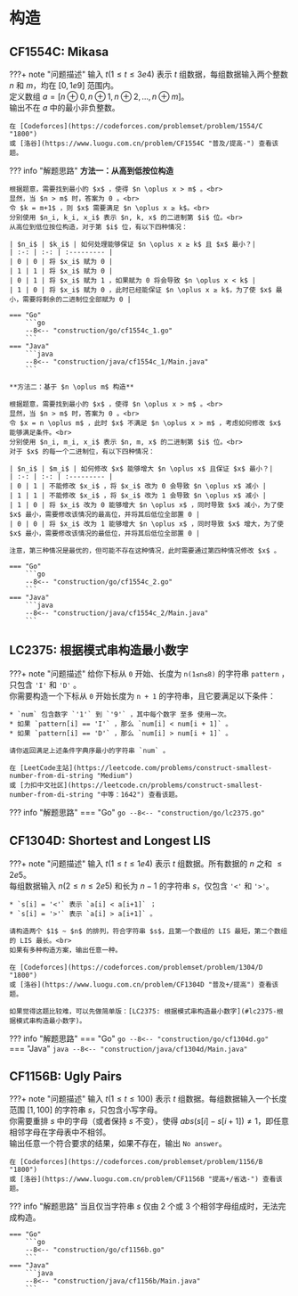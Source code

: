 # 构造

## CF1554C: Mikasa

???+ note "问题描述"
    输入 $t(1≤t≤3e4)$ 表示 $t$ 组数据，每组数据输入两个整数 $n$ 和 $m$，均在 $[0,1e9]$ 范围内。<br>
    定义数组 $a = [n \oplus 0, n \oplus 1, n \oplus 2, ..., n \oplus m]$。<br>
    输出不在 $a$ 中的最小非负整数。

    在 [Codeforces](https://codeforces.com/problemset/problem/1554/C "1800")
    或 [洛谷](https://www.luogu.com.cn/problem/CF1554C "普及/提高-") 查看该题。

??? info "解题思路"
    **方法一：从高到低按位构造**
    
    根据题意，需要找到最小的 $x$ ，使得 $n \oplus x > m$ 。<br>
    显然，当 $n > m$ 时，答案为 0 。<br>
    令 $k = m+1$ ，则 $x$ 需要满足 $n \oplus x ≥ k$。<br>
    分别使用 $n_i, k_i, x_i$ 表示 $n, k, x$ 的二进制第 $i$ 位。<br>
    从高位到低位按位构造，对于第 $i$ 位，有以下四种情况：
    
    | $n_i$ | $k_i$ | 如何处理能够保证 $n \oplus x ≥ k$ 且 $x$ 最小？|
    | :-: | :-: | :--------- |
    | 0 | 0 | 将 $x_i$ 赋为 0 |
    | 1 | 1 | 将 $x_i$ 赋为 0 |
    | 0 | 1 | 将 $x_i$ 赋为 1 ，如果赋为 0 将会导致 $n \oplus x < k$ |
    | 1 | 0 | 将 $x_i$ 赋为 0 ，此时已经能保证 $n \oplus x ≥ k$，为了使 $x$ 最小，需要将剩余的二进制位全部赋为 0 |

    === "Go"
        ```go
        --8<-- "construction/go/cf1554c_1.go"
        ```
    === "Java"
        ```java
        --8<-- "construction/java/cf1554c_1/Main.java"
        ```

    **方法二：基于 $n \oplus m$ 构造**
    
    根据题意，需要找到最小的 $x$ ，使得 $n \oplus x > m$ 。<br>
    显然，当 $n > m$ 时，答案为 0 。<br>
    令 $x = n \oplus m$ ，此时 $x$ 不满足 $n \oplus x > m$ ，考虑如何修改 $x$ 能够满足条件。<br>
    分别使用 $n_i, m_i, x_i$ 表示 $n, m, x$ 的二进制第 $i$ 位。<br>
    对于 $x$ 的每一个二进制位，有以下四种情况：

    | $n_i$ | $m_i$ | 如何修改 $x$ 能够增大 $n \oplus x$ 且保证 $x$ 最小？|
    | :-: | :-: | :--------- |
    | 0 | 1 | 不能修改 $x_i$ ，将 $x_i$ 改为 0 会导致 $n \oplus x$ 减小 |
    | 1 | 1 | 不能修改 $x_i$ ，将 $x_i$ 改为 1 会导致 $n \oplus x$ 减小 |
    | 1 | 0 | 将 $x_i$ 改为 0 能够增大 $n \oplus x$ ，同时导致 $x$ 减小，为了使 $x$ 最小，需要修改该情况的最高位，并将其后低位全部置 0 |
    | 0 | 0 | 将 $x_i$ 改为 1 能够增大 $n \oplus x$ ，同时导致 $x$ 增大，为了使 $x$ 最小，需要修改该情况的最低位，并将其后低位全部置 0 |

    注意，第三种情况是最优的，但可能不存在这种情况，此时需要通过第四种情况修改 $x$ 。

    === "Go"
        ```go
        --8<-- "construction/go/cf1554c_2.go"
        ```
    === "Java"
        ```java
        --8<-- "construction/java/cf1554c_2/Main.java"
        ```

## LC2375: 根据模式串构造最小数字

???+ note "问题描述"
    给你下标从 `0` 开始、长度为 `n(1≤n≤8)` 的字符串 `pattern` ，只包含 `'I'` 和 `'D'` 。<br>
    你需要构造一个下标从 `0` 开始长度为 `n + 1` 的字符串，且它要满足以下条件：

    * `num` 包含数字 `'1'` 到 `'9'` ，其中每个数字 至多 使用一次。
    * 如果 `pattern[i] == 'I'` ，那么 `num[i] < num[i + 1]` 。
    * 如果 `pattern[i] == 'D'` ，那么 `num[i] > num[i + 1]` 。
    
    请你返回满足上述条件字典序最小的字符串 `num` 。

    在 [LeetCode主站](https://leetcode.com/problems/construct-smallest-number-from-di-string "Medium")
    或 [力扣中文社区](https://leetcode.cn/problems/construct-smallest-number-from-di-string "中等：1642") 查看该题。

??? info "解题思路"
    === "Go"
        ```go
        --8<-- "construction/go/lc2375.go"
        ```

## CF1304D: Shortest and Longest LIS

???+ note "问题描述"
    输入 $t(1≤t≤1e4)$ 表示 $t$ 组数据。所有数据的 $n$ 之和 $≤2e5$。<br>
    每组数据输入 $n(2≤n≤2e5)$ 和长为 $n-1$ 的字符串 $s$，仅包含 `'<'` 和 `'>'`。
    
    * `s[i] = '<'` 表示 `a[i] < a[i+1]` ；
    * `s[i] = '>'` 表示 `a[i] > a[i+1]` 。
    
    请构造两个 $1$ ~ $n$ 的排列，符合字符串 $s$，且第一个数组的 LIS 最短，第二个数组的 LIS 最长。<br>
    如果有多种构造方案，输出任意一种。

    在 [Codeforces](https://codeforces.com/problemset/problem/1304/D "1800")
    或 [洛谷](https://www.luogu.com.cn/problem/CF1304D "普及+/提高") 查看该题。

    如果觉得这题比较难，可以先做简单版：[LC2375: 根据模式串构造最小数字](#lc2375-根据模式串构造最小数字)。

??? info "解题思路"
    === "Go"
        ```go
        --8<-- "construction/go/cf1304d.go"
        ```
    === "Java"
        ```java
        --8<-- "construction/java/cf1304d/Main.java"
        ```

## CF1156B: Ugly Pairs

???+ note "问题描述"
    输入 $t(1≤t≤100)$ 表示 $t$ 组数据。每组数据输入一个长度范围 $[1,100]$ 的字符串 $s$，只包含小写字母。<br>
    你需要重排 $s$ 中的字母（或者保持 $s$ 不变），使得 $abs(s[i]-s[i+1]) \neq 1$，即任意相邻字母在字母表中不相邻。<br>
    输出任意一个符合要求的结果，如果不存在，输出 `No answer`。

    在 [Codeforces](https://codeforces.com/problemset/problem/1156/B "1800")
    或 [洛谷](https://www.luogu.com.cn/problem/CF1156B "提高+/省选-") 查看该题。

??? info "解题思路"
    当且仅当字符串 $s$ 仅由 2 个或 3 个相邻字母组成时，无法完成构造。

    === "Go"
        ```go
        --8<-- "construction/go/cf1156b.go"
        ```
    === "Java"
        ```java
        --8<-- "construction/java/cf1156b/Main.java"
        ```
